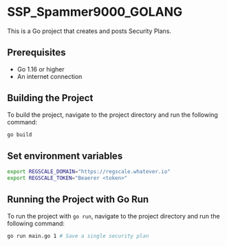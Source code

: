 # SSP_Spammer9000_GOLANG

This is a Go project that creates and posts Security Plans.

## Prerequisites

- Go 1.16 or higher
- An internet connection

## Building the Project

To build the project, navigate to the project directory and run the following command:

```bash
go build
```

## Set environment variables

```bash
export REGSCALE_DOMAIN="https://regscale.whatever.io"
export REGSCALE_TOKEN="Beaerer <token>"
```


## Running the Project with Go Run

To run the project with `go run`, navigate to the project directory and run the following command:

```bash
go run main.go 1 # Save a single security plan
```

